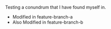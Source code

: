 Testing a conundrum that I have found myself in.

- Modified in feature-branch-a
- Also Modified in feature-branch-b

